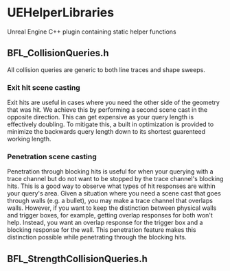 # UEHelperLibraries
Unreal Engine C++ plugin containing static helper functions


## BFL_CollisionQueries.h
All collision queries are generic to both line traces and shape sweeps.

### Exit hit scene casting
Exit hits are useful in cases where you need the other side of the geometry that was hit. We achieve this by performing a second scene cast in the opposite direction. This can get expensive as your query length is effectively doubling. To mitigate this, a built in optimization is provided to minimize the backwards query length down to its shortest guarenteed working length.

### Penetration scene casting
Penetration through blocking hits is useful for when your querying with a trace channel but do not want to be stopped by the trace channel\'s blocking hits. This is a good way to observe what types of hit responses are within your query\'s area.
Given a situation where you need a scene cast that goes through walls (e.g. a bullet), you may make a trace channel that overlaps walls. However, if you want to keep the distinction between physical walls and trigger boxes, for example, getting overlap responses for both won\'t help. Instead, you want an overlap response for the trigger box and a blocking response for the wall. This penetration feature makes this distinction possible while penetrating through the blocking hits.

## BFL_StrengthCollisionQueries.h

